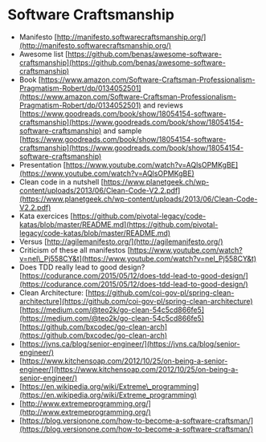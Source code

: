 # Software Craftsmanship

* Manifesto [http://manifesto.softwarecraftsmanship.org/](http://manifesto.softwarecraftsmanship.org/) 
* Awesome list [https://github.com/benas/awesome-software-craftsmanship](https://github.com/benas/awesome-software-craftsmanship)
* Book [https://www.amazon.com/Software-Craftsman-Professionalism-Pragmatism-Robert/dp/0134052501](https://www.amazon.com/Software-Craftsman-Professionalism-Pragmatism-Robert/dp/0134052501) and reviews [https://www.goodreads.com/book/show/18054154-software-craftsmanship](https://www.goodreads.com/book/show/18054154-software-craftsmanship) and sample [https://www.goodreads.com/book/show/18054154-software-craftsmanship](https://www.goodreads.com/book/show/18054154-software-craftsmanship) 
* Presentation [https://www.youtube.com/watch?v=AQlsOPMKgBE](https://www.youtube.com/watch?v=AQlsOPMKgBE)
* Clean code in a nutshell [https://www.planetgeek.ch/wp-content/uploads/2013/06/Clean-Code-V2.2.pdf](https://www.planetgeek.ch/wp-content/uploads/2013/06/Clean-Code-V2.2.pdf) 
* Kata exercices [https://github.com/pivotal-legacy/code-katas/blob/master/README.md](https://github.com/pivotal-legacy/code-katas/blob/master/README.md) 
* Versus [http://agilemanifesto.org/](http://agilemanifesto.org/) 
* Criticism of these all manifestos [https://www.youtube.com/watch?v=neI\_Pj558CY&t](https://www.youtube.com/watch?v=neI_Pj558CY&t) 
* Does TDD really lead to good design? [https://codurance.com/2015/05/12/does-tdd-lead-to-good-design/](https://codurance.com/2015/05/12/does-tdd-lead-to-good-design/)
* Clean Architecture: [https://github.com/coi-gov-pl/spring-clean-architecture](https://github.com/coi-gov-pl/spring-clean-architecture) [https://medium.com/@teo2k/go-clean-54c5cd866fe5](https://medium.com/@teo2k/go-clean-54c5cd866fe5) [https://github.com/bxcodec/go-clean-arch](https://github.com/bxcodec/go-clean-arch)
* [https://jvns.ca/blog/senior-engineer/](https://jvns.ca/blog/senior-engineer/)
* [https://www.kitchensoap.com/2012/10/25/on-being-a-senior-engineer/](https://www.kitchensoap.com/2012/10/25/on-being-a-senior-engineer/)
* [https://en.wikipedia.org/wiki/Extreme\_programming](https://en.wikipedia.org/wiki/Extreme_programming)
* [http://www.extremeprogramming.org/](http://www.extremeprogramming.org/)
* [https://blog.versionone.com/how-to-become-a-software-craftsman/](https://blog.versionone.com/how-to-become-a-software-craftsman/)

